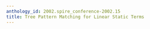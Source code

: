 ```yaml
---
anthology_id: 2002.spire_conference-2002.15
title: Tree Pattern Matching for Linear Static Terms
---
```

